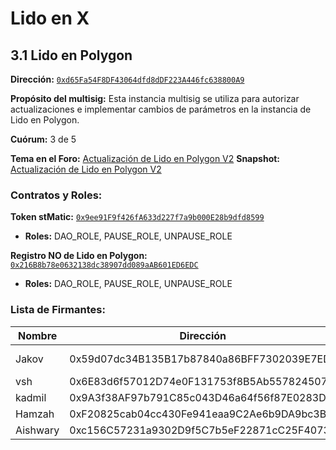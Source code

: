 # Lido en X

## 3.1 Lido en Polygon

**Dirección:** [`0xd65Fa54F8DF43064dfd8dDF223A446fc638800A9`](https://app.safe.global/settings/setup?safe=0xd65Fa54F8DF43064dfd8dDF223A446fc638800A9)

**Propósito del multisig:** Esta instancia multisig se utiliza para autorizar actualizaciones e implementar cambios de parámetros en la instancia de Lido en Polygon.

**Cuórum:** 3 de 5

**Tema en el Foro:** [Actualización de Lido en Polygon V2](https://research.lido.fi/t/lido-on-polygon-protocol-upgrade/3213/)
**Snapshot:** [Actualización de Lido en Polygon V2](https://snapshot.org/#/lido-snapshot.eth/proposal/0x32f6f095dc4f7b97665b560781d6e6795da11f9c8218936a505575040038d70f)

### Contratos y Roles:

**Token stMatic:** [`0x9ee91F9f426fA633d227f7a9b000E28b9dfd8599`](https://etherscan.io/address/0x9ee91F9f426fA633d227f7a9b000E28b9dfd8599)

- **Roles:** DAO_ROLE, PAUSE_ROLE, UNPAUSE_ROLE

**Registro NO de Lido en Polygon:** [`0x216B8b78e0632138dc38907dd089aAB601ED6EDC`](https://etherscan.io/address/0x216B8b78e0632138dc38907dd089aAB601ED6EDC)

- **Roles:** DAO_ROLE, PAUSE_ROLE, UNPAUSE_ROLE

### Lista de Firmantes:

| Nombre   | Dirección                                  | Verificación                         | Verificación Pública                                                                  |
| -------- | ------------------------------------------ | ------------------------------------ | ------------------------------------------------------------------------------------- |
| Jakov    | 0x59d07dc34B135B17b87840a86BFF7302039E7EDf | https://etherscan.io/verifySig/11733 | https://twitter.com/defiyaco/status/1587222297936633857?s=61&t=zNY2z0koPK_WF8W9MSgaww |
| vsh      | 0x6E83d6f57012D74e0F131753f8B5Ab557824507D |                                      |                                                                                       |
| kadmil   | 0x9A3f38AF97b791C85c043D46a64f56f87E0283D4 | https://etherscan.io/verifySig/17851 | https://twitter.com/kadmil_eth/status/1655865828544266242                             |
| Hamzah   | 0xF20825cab04cc430Fe941eaa9C2Ae6b9DA9bc3B5 |                                      |                                                                                       |
| Aishwary | 0xc156C57231a9302D9f5C7b5eF22871cC25F40736 |                                      |                                                                                       |

